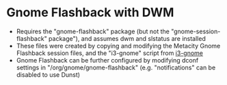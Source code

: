 # Gnome Flashback with DWM

* Requires the "gnome-flashback" package (but not the "gnome-session-flashback" package"), and assumes dwm and slstatus are installed
* These files were created by copying and modifying the Metacity Gnome Flashback session files, and the "i3-gnome" script from [i3-gnome](https://github.com/TheMarex/i3-gnome)
* Gnome Flashback can be further configured by modifying dconf settings in "/org/gnome/gnome-flashback" (e.g. "notifications" can be disabled to use Dunst)

